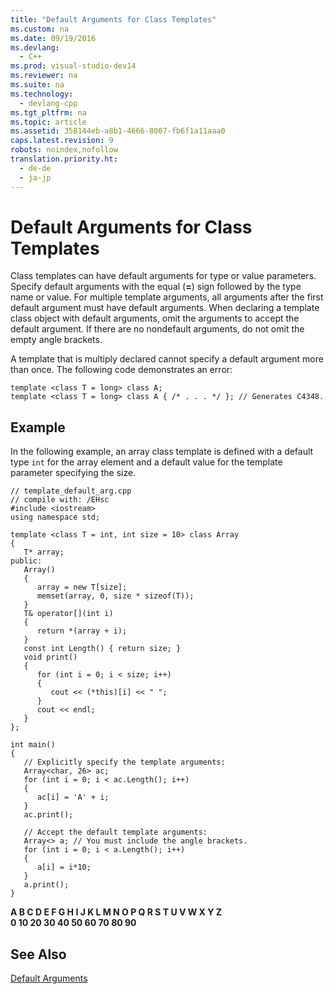 ```yaml
---
title: "Default Arguments for Class Templates"
ms.custom: na
ms.date: 09/19/2016
ms.devlang: 
  - C++
ms.prod: visual-studio-dev14
ms.reviewer: na
ms.suite: na
ms.technology: 
  - devlang-cpp
ms.tgt_pltfrm: na
ms.topic: article
ms.assetid: 358144eb-a8b1-4666-8007-fb6f1a11aaa0
caps.latest.revision: 9
robots: noindex,nofollow
translation.priority.ht: 
  - de-de
  - ja-jp
---
```

# Default Arguments for Class Templates
Class templates can have default arguments for type or value parameters. Specify default arguments with the equal (**=**) sign followed by the type name or value. For multiple template arguments, all arguments after the first default argument must have default arguments. When declaring a template class object with default arguments, omit the arguments to accept the default argument. If there are no nondefault arguments, do not omit the empty angle brackets.  
  
 A template that is multiply declared cannot specify a default argument more than once. The following code demonstrates an error:  
  
```  
template <class T = long> class A;  
template <class T = long> class A { /* . . . */ }; // Generates C4348.  
```  
  
## Example  
 In the following example, an array class template is defined with a default type `int` for the array element and a default value for the template parameter specifying the size.  
  
```  
// template_default_arg.cpp  
// compile with: /EHsc  
#include <iostream>  
using namespace std;  
  
template <class T = int, int size = 10> class Array  
{  
   T* array;  
public:  
   Array()  
   {  
      array = new T[size];  
      memset(array, 0, size * sizeof(T));  
   }  
   T& operator[](int i)  
   {  
      return *(array + i);  
   }  
   const int Length() { return size; }  
   void print()  
   {  
      for (int i = 0; i < size; i++)  
      {  
         cout << (*this)[i] << " ";  
      }  
      cout << endl;  
   }  
};  
  
int main()  
{  
   // Explicitly specify the template arguments:  
   Array<char, 26> ac;  
   for (int i = 0; i < ac.Length(); i++)  
   {  
      ac[i] = 'A' + i;  
   }  
   ac.print();  
  
   // Accept the default template arguments:  
   Array<> a; // You must include the angle brackets.  
   for (int i = 0; i < a.Length(); i++)  
   {  
      a[i] = i*10;  
   }  
   a.print();  
}  
```  
  
 **A B C D E F G H I J K L M N O P Q R S T U V W X Y Z**   
**0 10 20 30 40 50 60 70 80 90**    
## See Also  
 [Default Arguments](../vs140/Default-Arguments.md)
